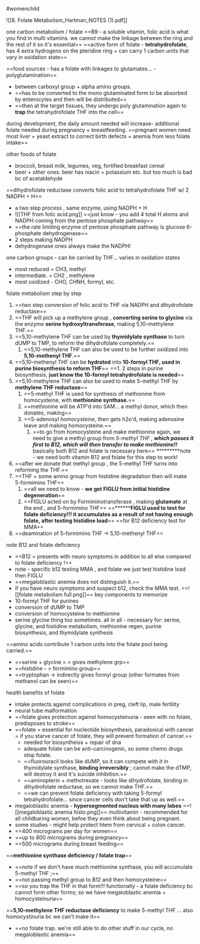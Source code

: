 
#womenchild 

![[8. Folate Metabolism_Hartman_NOTES (1).pdf]]

one carbon metabolism / folate 
==B9 - a soluble vitamin, folic acid is what you find in multi vitamins. we cannot make the linkage between the ring and the rest of it so it's essential== 
==active form of folate - **tetrahydrofolate**, has 4 extra hydrogens on the pteridine ring + can carry 1 carbon units that vary in oxidation state== 

==food sources - has a folate with linkages to glutamates... - polyglutamination== 
- between carboxyl group + alpha amino groups. 
- ==has to be converted to the mono glutaminated form to be absorbed by enterocytes and then will be distributed==
- ==then at the target tissues, they undergo poly glutamination again to **trap** the tetrahydrofolate THF into the cell== 

during development, the daily amount needed will increase- additional folate needed during pregnancy + breastfeeding. 
==pregnant women need most liver + yeast extract to correct birth defects + anemia from less folate intake== 

other foods of folate
- broccoli, breast milk, legumes, veg, fortified breakfast cereal 
- beer + other ones. beer has niacin + potassium etc. but too much is bad bc of acetaldehyde

==dihydrofolate reductase converts folic acid to tetrahydrofolate THF w/ 2 NADPH + H==
- a two step process , same enzyme, using NADPH + H
- ![[THF from folic acid.png]]
==just know - you add 4 total H atoms and NADPH coming from the pentose phosphate pathway== 
- ==the rate limiting enzyme of pentose phosphate pathway is glucose 6-phosphate dehydrogenase== 
- 2 steps making NADPH 
- dehydrogenase ones always make the NADPH! 

one carbon groups - can be carried by THF... varies in oxidation states
- most reduced = CH3, methyl 
- intermediate. = CH2 , methylene
- most oxidized - CHO, CHNH, formyl, etc. 

folate metabolism step by step 
1. ==two step conversion of folic acid to THF via NADPH and dihydrofolate reductase== 
2. ==THF will pick up a methylene group , **converting serine to glycine** via the enzyme **serine hydroxyltransferase**, making 5,10-methylene THF.== 
3. ==5,10-methylene THF can be used by **thymidylate synthase** to turn dUMP to TMP, to reform the dihydrofolate completely.== 
	1. ==5,10-methylene THF can also be used to be further oxidized into **5,10-methenyl THF**.==
4. ==5,10-methenyl THF can be **hydrated** into **10-formyl THF, used in purine biosynthesis to reform THF**==
		==1. 2 steps in purine biosynthesis, **just know the 10-formyl tetrahydrofolate is needed**==
5. ==5,10-methylene THF can also be used to make 5-methyl THF by **methylene THF reductase**==
	1. ==5-methyl THF is used for synthesis of methionine from homocysteine, with **methionine synthase.**==
	2. ==methionine will be ATP'd into SAM... a methyl donor, which then donates, making== 
	3. ==S-adenosyl *homocysteine*, then gets h2o'd, making adenosine leave and making homocysteine.== 
		1. ==to go from homocysteine and make methionine again, we need to give a methyl group from *5-methyl THF , **which passes it first to B12, which will then transfer to make methionine!!*** basically both B12 and folate is necessary here==
*********note - we need both vitamin B12 and folate for this step to work! 
6. ==after we donate that methyl group , the 5-methyl THF turns into reforming the THF.== 
7. ==THF + some amino group from histidine degradation then will make 5-formimino THF==
	1. ==all we need to know - **we get FIGLU from initial histidine degeneration**==
	2. ==FIGLU acted on by Formiminotransferase , making **glutamate** at the end , and 5-formimino THF== 
==********FIGLU used to test for folate deficiency!!! it accumulates as a result of not having enough folate, after testing histidine load**==
==for B12 deficiency test for MMA==
8. ==deamination of 5-formimino THF -> 5,10-methenyl THF== 

note B12 and folate deficiency 
- ==B12 = presents with neuro symptoms in addition to all else compared to folate deficiency !== 
- note - specific b12 testing MMA , and folate we just test histidine load then FIGLU 
- ==megaloblastic anemia does not distinguish it.== 
- if you have neuro symptoms and suspect b12, check the MMA test. 
==![[folate metabolism full.png]]==
key components to memorize
- 10-formyl THF for purines 
- conversion of dUMP to TMP
- conversion of homocysteine to methionine 
- serine glycine thing too sometimes. 
all in all - necessary for: serine, glycine, and histidine metabolism, methionine regen, purine biosynthesis, and thymidylate synthesis 

==amino acids contribute 1 carbon units into the folate pool being carried.== 
- ==serine + glycine = > gives methylene grp== 
- ==histidine - > formimino group== 
- ==tryptophan -> indirectly gives formyl group (other formates from methanol can be seen)==

health benefits of folate
- intake protects against complications in preg, cleft lip, male fertility 
- neural tube malformation 
- ==folate gives protection against homocysteinuria - seen with no folate, predisposes to stroke== 
- ==folate = essential for nucleotide biosynthesis, paradoxical with cancer = if you starve cancer of folate, they will prevent formation of cancer.== 
	- needed for biosyntheiss + repair of dna 
	- adequate folate can be anti-carcinogenic, so some chemo drugs stop folate. 
	- ==fluorouracil looks like dUMP, so it can compete with it in thymidylate synthase, **binding irreversibly** ; cannot make the dTMP, will destroy it and it's suicide inhibition.== 
	- ==aminopterin + methotrexate - looks like dihydrofolate, binding in dihydrofolate reductase, so we cannot make THF.== 
	- ==we can prevent folate deficiency with taking 5-formyl tetrahydrofolate... since cancer cells don't take that up as well.== 
- megaloblastic anemia - **hypersegmented nucleus with many lobes**
==![[megaloblastic anemia histo.png]]==
multivitamin - recommended for all childbaring women, befoe they even think about being pregnant. 
- some studies - might help protect htem from cervical + colon cancer. 
- ==400 micrograms per day for women== 
- ==up to 800 micrograms during pregnancy== 
- ==500 micrograms during breast feeding== 

==**methionine synthase deficiency / folate trap**== 
- ==note if we don't have much methionine synthase, you will accumulate 5-methyl THF ;==
- ==not passing methyl group to B12 and then homocysteine== 
- ==so you trap the THF in that form!!! functionally - a folate deficiency bc cannot form other forms; so we have  megaloblastic anemia  + homocysteinuria== 

==**5,10-methylene THF reductase deficiency** to make 5-methyl THF ... also homocystinuria bc we can't make it== 
- ==no folate trap. we're still able to do other stuff in our cycle, no megaloblastic anemia== 
